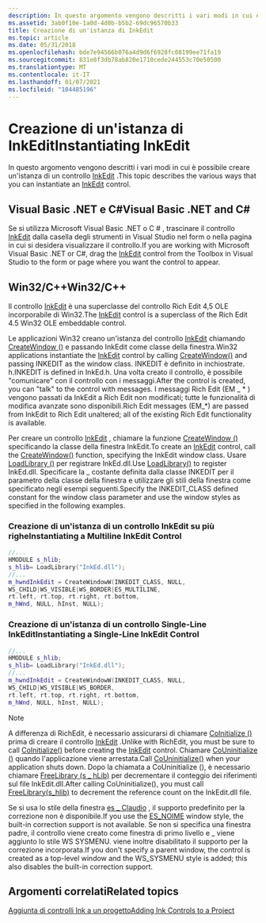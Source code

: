 ```yaml
---
description: In questo argomento vengono descritti i vari modi in cui è possibile creare un'istanza di un controllo InkEdit.
ms.assetid: 3ab0f10e-1a0d-4d0b-b5b2-69dc96570b33
title: Creazione di un'istanza di InkEdit
ms.topic: article
ms.date: 05/31/2018
ms.openlocfilehash: bde7e94566b076a4d9d6f6928fc08199ee71fa19
ms.sourcegitcommit: 831e8f3db78ab820e1710cede244553c70e50500
ms.translationtype: MT
ms.contentlocale: it-IT
ms.lasthandoff: 01/07/2021
ms.locfileid: "104485196"
---
```

# <a name="instantiating-inkedit"></a><span data-ttu-id="2d5e8-103">Creazione di un'istanza di InkEdit</span><span class="sxs-lookup"><span data-stu-id="2d5e8-103">Instantiating InkEdit</span></span>

<span data-ttu-id="2d5e8-104">In questo argomento vengono descritti i vari modi in cui è possibile creare un'istanza di un controllo [InkEdit](inkedit-control.md) .</span><span class="sxs-lookup"><span data-stu-id="2d5e8-104">This topic describes the various ways that you can instantiate an [InkEdit](inkedit-control.md) control.</span></span>

## <a name="visual-basic-net-and-c"></a><span data-ttu-id="2d5e8-105">Visual Basic .NET e C\#</span><span class="sxs-lookup"><span data-stu-id="2d5e8-105">Visual Basic .NET and C\#</span></span>

<span data-ttu-id="2d5e8-106">Se si utilizza Microsoft Visual Basic .NET o C \# , trascinare il controllo [InkEdit](./inkedit-control.md) dalla casella degli strumenti in Visual Studio nel form o nella pagina in cui si desidera visualizzare il controllo.</span><span class="sxs-lookup"><span data-stu-id="2d5e8-106">If you are working with Microsoft Visual Basic .NET or C\#, drag the [InkEdit](./inkedit-control.md) control from the Toolbox in Visual Studio to the form or page where you want the control to appear.</span></span>

## <a name="win32c"></a><span data-ttu-id="2d5e8-107">Win32/C++</span><span class="sxs-lookup"><span data-stu-id="2d5e8-107">Win32/C++</span></span>

<span data-ttu-id="2d5e8-108">Il controllo [InkEdit](inkedit-control-reference.md) è una superclasse del controllo Rich Edit 4,5 OLE incorporabile di Win32.</span><span class="sxs-lookup"><span data-stu-id="2d5e8-108">The [InkEdit](inkedit-control-reference.md) control is a superclass of the Rich Edit 4.5 Win32 OLE embeddable control.</span></span>

<span data-ttu-id="2d5e8-109">Le applicazioni Win32 creano un'istanza del controllo [InkEdit](inkedit-control-reference.md) chiamando [CreateWindow ()](/windows/win32/api/winuser/nf-winuser-createwindowa) e passando InkEdit come classe della finestra.</span><span class="sxs-lookup"><span data-stu-id="2d5e8-109">Win32 applications instantiate the [InkEdit](inkedit-control-reference.md) control by calling [CreateWindow()](/windows/win32/api/winuser/nf-winuser-createwindowa) and passing INKEDIT as the window class.</span></span> <span data-ttu-id="2d5e8-110">INKEDIT è definito in inchiostrate. h.</span><span class="sxs-lookup"><span data-stu-id="2d5e8-110">INKEDIT is defined in InkEd.h.</span></span> <span data-ttu-id="2d5e8-111">Una volta creato il controllo, è possibile "comunicare" con il controllo con i messaggi.</span><span class="sxs-lookup"><span data-stu-id="2d5e8-111">After the control is created, you can "talk" to the control with messages.</span></span> <span data-ttu-id="2d5e8-112">I messaggi Rich Edit (EM \_ \* ) vengono passati da InkEdit a Rich Edit non modificati; tutte le funzionalità di modifica avanzate sono disponibili.</span><span class="sxs-lookup"><span data-stu-id="2d5e8-112">Rich Edit messages (EM\_\*) are passed from InkEdit to Rich Edit unaltered; all of the existing Rich Edit functionality is available.</span></span>

<span data-ttu-id="2d5e8-113">Per creare un controllo [InkEdit](inkedit-control-reference.md) , chiamare la funzione [CreateWindow ()](/windows/win32/api/winuser/nf-winuser-createwindowa) specificando la classe della finestra InkEdit.</span><span class="sxs-lookup"><span data-stu-id="2d5e8-113">To create an [InkEdit](inkedit-control-reference.md) control, call the [CreateWindow()](/windows/win32/api/winuser/nf-winuser-createwindowa) function, specifying the InkEdit window class.</span></span> <span data-ttu-id="2d5e8-114">Usare [LoadLibrary ()](/windows/win32/api/libloaderapi/nf-libloaderapi-loadlibrarya) per registrare InkEd.dll.</span><span class="sxs-lookup"><span data-stu-id="2d5e8-114">Use [LoadLibrary()](/windows/win32/api/libloaderapi/nf-libloaderapi-loadlibrarya) to register InkEd.dll.</span></span> <span data-ttu-id="2d5e8-115">Specificare la \_ costante definita dalla classe INKEDIT per il parametro della classe della finestra e utilizzare gli stili della finestra come specificato negli esempi seguenti.</span><span class="sxs-lookup"><span data-stu-id="2d5e8-115">Specify the INKEDIT\_CLASS defined constant for the window class parameter and use the window styles as specified in the following examples.</span></span>

### <a name="instantiating-a-multiline-inkedit-control"></a><span data-ttu-id="2d5e8-116">Creazione di un'istanza di un controllo InkEdit su più righe</span><span class="sxs-lookup"><span data-stu-id="2d5e8-116">Instantiating a Multiline InkEdit Control</span></span>


```C++
//...
HMODULE s_hlib;    
s_hlib= LoadLibrary("InkEd.dll");
//...
m_hwndInkEdit = CreateWindowW(INKEDIT_CLASS, NULL,
WS_CHILD|WS_VISIBLE|WS_BORDER|ES_MULTILINE,
rt.left, rt.top, rt.right, rt.bottom,
m_hWnd, NULL, hInst, NULL);
```



### <a name="instantiating-a-single-line-inkedit-control"></a><span data-ttu-id="2d5e8-117">Creazione di un'istanza di un controllo Single-Line InkEdit</span><span class="sxs-lookup"><span data-stu-id="2d5e8-117">Instantiating a Single-Line InkEdit Control</span></span>


```C++
//...
HMODULE s_hlib;    
s_hlib= LoadLibrary("InkEd.dll");
//...
m_hwndInkEdit = CreateWindowW(INKEDIT_CLASS, NULL,
WS_CHILD|WS_VISIBLE|WS_BORDER,
rt.left, rt.top, rt.right, rt.bottom,
m_hWnd, NULL, hInst, NULL);
```



> [!Note]  
> <span data-ttu-id="2d5e8-118">A differenza di RichEdit, è necessario assicurarsi di chiamare [CoInitialize ()](/windows/win32/api/objbase/nf-objbase-coinitialize) prima di creare il controllo [InkEdit](inkedit-control-reference.md) .</span><span class="sxs-lookup"><span data-stu-id="2d5e8-118">Unlike with RichEdit, you must be sure to call [CoInitialize()](/windows/win32/api/objbase/nf-objbase-coinitialize) before creating the [InkEdit](inkedit-control-reference.md) control.</span></span> <span data-ttu-id="2d5e8-119">Chiamare [CoUninitialize ()](/windows/win32/api/combaseapi/nf-combaseapi-couninitialize) quando l'applicazione viene arrestata.</span><span class="sxs-lookup"><span data-stu-id="2d5e8-119">Call [CoUninitialize()](/windows/win32/api/combaseapi/nf-combaseapi-couninitialize) when your application shuts down.</span></span> <span data-ttu-id="2d5e8-120">Dopo la chiamata a CoUninitialize (), è necessario chiamare [FreeLibrary (s \_ hLib)](/windows/win32/api/libloaderapi/nf-libloaderapi-freelibrary) per decrementare il conteggio dei riferimenti sul file InkEdit.dll.</span><span class="sxs-lookup"><span data-stu-id="2d5e8-120">After calling CoUninitialize(), you must call [FreeLibrary(s\_hlib)](/windows/win32/api/libloaderapi/nf-libloaderapi-freelibrary) to decrement the reference count on the InkEdit.dll file.</span></span>

 

<span data-ttu-id="2d5e8-121">Se si usa lo stile della finestra [es \_ Claudio](../controls/rich-edit-control-styles.md) , il supporto predefinito per la correzione non è disponibile.</span><span class="sxs-lookup"><span data-stu-id="2d5e8-121">If you use the [ES\_NOIME](../controls/rich-edit-control-styles.md) window style, the built-in correction support is not available.</span></span> <span data-ttu-id="2d5e8-122">Se non si specifica una finestra padre, il controllo viene creato come finestra di primo livello e \_ viene aggiunto lo stile WS SYSMENU. viene inoltre disabilitato il supporto per la correzione incorporata.</span><span class="sxs-lookup"><span data-stu-id="2d5e8-122">If you don't specify a parent window, the control is created as a top-level window and the WS\_SYSMENU style is added; this also disables the built-in correction support.</span></span>

## <a name="related-topics"></a><span data-ttu-id="2d5e8-123">Argomenti correlati</span><span class="sxs-lookup"><span data-stu-id="2d5e8-123">Related topics</span></span>

<dl> <dt>

[<span data-ttu-id="2d5e8-124">Aggiunta di controlli Ink a un progetto</span><span class="sxs-lookup"><span data-stu-id="2d5e8-124">Adding Ink Controls to a Project</span></span>](adding-ink-controls-to-a-project.md)
</dt> </dl>

 

 
